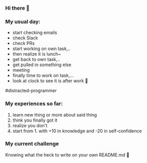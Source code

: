 ### Hi there 👋

### My usual day:
- start checking emails
- check Slack
- check PRs
- start working on own task,..
- then realize it is lunch~
- get back to own task,..
- get pulled in something else
- meeting
- finally time to work on task,...
- look at clock to see it is after work 😬

#distracted-programmer

### My experiences so far:
1. learn new thing or more about said thing
2. think you finally got it
3. realize you don't
4. start from 1. with +10 in knowledge and -20 in self-confidence


### My current challenge
Knowing what the heck to write on your own README.md 🤷

<!--
**driek-vhees/driek-vhees** is a ✨ _special_ ✨ repository because its `README.md` (this file) appears on your GitHub profile.

Here are some ideas to get you started:

- 🔭 I’m currently working on ...
- 🌱 I’m currently learning ...
- 👯 I’m looking to collaborate on ...
- 🤔 I’m looking for help with ...
- 💬 Ask me about ...
- 📫 How to reach me: ...
- 😄 Pronouns: ...
- ⚡ Fun fact: ...
-->
